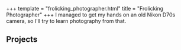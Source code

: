 +++
template = "frolicking_photographer.html"
title = "Frolicking Photographer"
+++
I managed to get my hands on an old Nikon D70s camera, so I'll try to learn photography from that. 
## Projects
